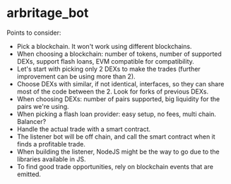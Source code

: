 # arbritage_bot

Points to consider:

- Pick a blockchain. It won't work using different blockchains.
- When choosing a blockchain: number of tokens, number of supported DEXs, support flash loans, EVM compatible for compatibility.
- Let's start with picking only 2 DEXs to make the trades (further improvement can be using more than 2).
- Choose DEXs with similar, if not identical, interfaces, so they can share most of the code between the 2. Look for forks of previous DEXs.
- When choosing DEXs: number of pairs supported, big liquidity for the pairs we're using.
- When picking a flash loan provider: easy setup, no fees, multi chain. Balancer?
- Handle the actual trade with a smart contract.
- The listener bot will be off chain, and call the smart contract when it finds a profitable trade.
- When building the listener, NodeJS might be the way to go due to the libraries available in JS.
- To find good trade opportunities, rely on blockchain events that are emitted.
